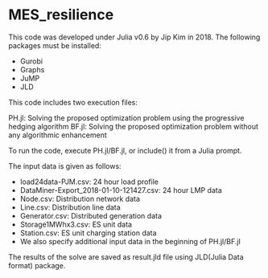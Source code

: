 # MES_resilience

This code was developed under Julia v0.6 by Jip Kim in 2018.
The following packages must be installed:

  - Gurobi
  - Graphs
  - JuMP
  - JLD  

This code includes two execution files:

PH.jl: Solving the proposed optimization problem using the progressive hedging algorithm
BF.jl: Solving the proposed optimization problem without any algorithmic enhancement

To run the code, execute PH.jl/BF.jl, or include() it from a Julia prompt.

The input data is given as follows:

  - load24data-PJM.csv: 24 hour load profile
  - DataMiner-Export_2018-01-10-121427.csv: 24 hour LMP data
  - Node.csv: Distribution network data
  - Line.csv: Distribution line data
  - Generator.csv: Distributed generation data
  - Storage1MWhx3.csv: ES unit data
  - Station.csv: ES unit charging station data  
  - We also specify additional input data in the beginning of PH.jl/BF.jl

The results of the solve are saved as result.jld file using JLD(Julia Data format) package.
